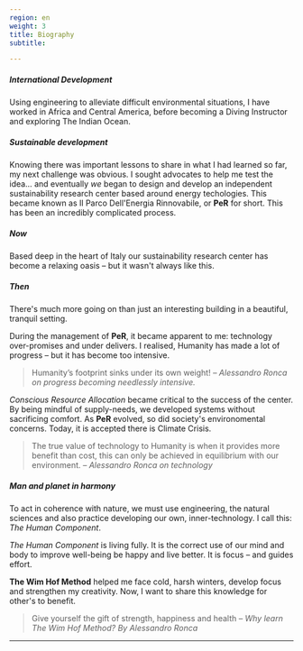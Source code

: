 ```yaml
---
region: en
weight: 3
title: Biography
subtitle: 

---
```


<!--#### Alessandro Ronca's Biography -->

##### International Development

Using engineering to alleviate difficult environmental situations, I have worked in Africa and Central America, before becoming a Diving Instructor and exploring The Indian Ocean.

##### Sustainable development

Knowing there was important lessons to share in what I had learned so far, my next challenge was obvious. I sought advocates to help me test the idea… and eventually _we_ began to design and develop an independent sustainability research center based around energy techologies. This became known as <span lang="it">Il Parco Dell'Energia Rinnovabile, or **PeR** for short. This has been an incredibly complicated process.

##### Now

Based deep in the heart of Italy our sustainability research center has become a relaxing oasis – but it wasn't always like this.

##### Then

There's much more going on than just an interesting building in a beautiful, tranquil setting.

During the management of **PeR**, it became apparent to me: technology over-promises and under delivers. I realised, Humanity has made a lot of progress – but it has become too intensive.

> Humanity’s footprint sinks under its own weight! <cite class="f3 b db o-60">– Alessandro Ronca on progress becoming needlessly intensive.</cite>

_Conscious Resource Allocation_ became critical to the success of the center. By being mindful of supply-needs, we developed systems without sacrificing comfort. As **PeR** evolved, so did society's environomental concerns. Today, it is accepted there is Climate Crisis.

> The true value of technology to Humanity is when it provides more benefit than cost, this can only be achieved in equilibrium with our environment. <cite class="f3 b db o-60">– Alessandro Ronca on technology</cite>

##### Man and planet in harmony

To act in coherence with nature, we must use engineering, the natural sciences and also practice developing our own, inner-technology. I call this: _The Human Component_.

_The Human Component_ is living fully. It is the correct use of our mind and body to improve well-being be happy and live better. It is focus – and guides effort.

**The Wim Hof Method** helped me face cold, harsh winters, develop focus and strengthen my creativity. Now, I want to share this knowledge for other's to benefit. 

> Give yourself the gift of strength, happiness and health <cite class="f3 b db o-60">– Why learn The Wim Hof Method? By Alessandro Ronca</cite>

* * *